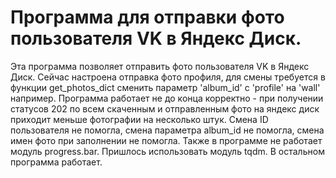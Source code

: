 # Программа для отправки фото пользователя VK в Яндекс Диск.

Эта программа позволяет отправить фото пользователя VK в Яндекс Диск. Сейчас настроена отправка фото профиля, 
для смены требуется в функции get_photos_dict сменить параметр 'album_id' с 'profile' на 'wall' например.
Программа работает не до конца корректно - при получении статусов 202 по всем скаченным и отправленным фото 
на яндекс диск приходит меньше фотографии на несколько штук. Смена ID пользователя не помогла, смена параметра album_id
не помогла, смена имен фото при заполнении не помогла. Также в программе не работает модуль progress.bar. 
Пришлось использовать модуль tqdm. В остальном программа работает.